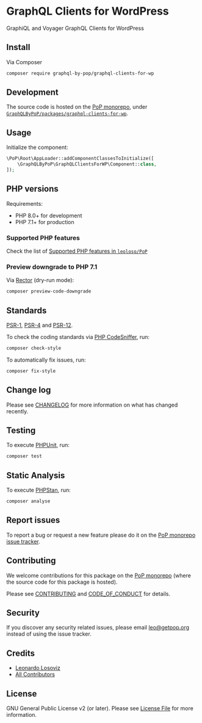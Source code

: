 # GraphQL Clients for WordPress

<!--
[![Build Status][ico-travis]][link-travis]
[![Quality Score][ico-code-quality]][link-code-quality]
[![Software License][ico-license]](LICENSE.md)
[![Latest Version on Packagist][ico-version]][link-packagist]
[![Coverage Status][ico-scrutinizer]][link-scrutinizer]
[![Total Downloads][ico-downloads]][link-downloads]
-->

GraphiQL and Voyager GraphQL Clients for WordPress

## Install

Via Composer

``` bash
composer require graphql-by-pop/graphql-clients-for-wp
```

## Development

The source code is hosted on the [PoP monorepo](https://github.com/leoloso/PoP), under [`GraphQLByPoP/packages/graphql-clients-for-wp`](https://github.com/leoloso/PoP/tree/master/layers/GraphQLByPoP/packages/graphql-clients-for-wp).

## Usage

Initialize the component:

``` php
\PoP\Root\AppLoader::addComponentClassesToInitialize([
    \GraphQLByPoP\GraphQLClientsForWP\Component::class,
]);
```

## PHP versions

Requirements:

- PHP 8.0+ for development
- PHP 7.1+ for production

### Supported PHP features

Check the list of [Supported PHP features in `leoloso/PoP`](https://github.com/leoloso/PoP/#supported-php-features)

### Preview downgrade to PHP 7.1

Via [Rector](https://github.com/rectorphp/rector) (dry-run mode):

```bash
composer preview-code-downgrade
```

## Standards

[PSR-1](https://www.php-fig.org/psr/psr-1), [PSR-4](https://www.php-fig.org/psr/psr-4) and [PSR-12](https://www.php-fig.org/psr/psr-12).

To check the coding standards via [PHP CodeSniffer](https://github.com/squizlabs/PHP_CodeSniffer), run:

``` bash
composer check-style
```

To automatically fix issues, run:

``` bash
composer fix-style
```

## Change log

Please see [CHANGELOG](CHANGELOG.md) for more information on what has changed recently.

## Testing

To execute [PHPUnit](https://phpunit.de/), run:

``` bash
composer test
```

## Static Analysis

To execute [PHPStan](https://github.com/phpstan/phpstan), run:

``` bash
composer analyse
```

## Report issues

To report a bug or request a new feature please do it on the [PoP monorepo issue tracker](https://github.com/leoloso/PoP/issues).

## Contributing

We welcome contributions for this package on the [PoP monorepo](https://github.com/leoloso/PoP) (where the source code for this package is hosted).

Please see [CONTRIBUTING](CONTRIBUTING.md) and [CODE_OF_CONDUCT](CODE_OF_CONDUCT.md) for details.

## Security

If you discover any security related issues, please email leo@getpop.org instead of using the issue tracker.

## Credits

- [Leonardo Losoviz][link-author]
- [All Contributors][link-contributors]

## License

GNU General Public License v2 (or later). Please see [License File](LICENSE.md) for more information.

[ico-version]: https://img.shields.io/packagist/v/graphql-by-pop/graphql-clients-for-wp.svg?style=flat-square
[ico-license]: https://img.shields.io/badge/license-GPLv2-brightgreen.svg?style=flat-square
[ico-travis]: https://img.shields.io/travis/graphql-by-pop/graphql-clients-for-wp/master.svg?style=flat-square
[ico-scrutinizer]: https://img.shields.io/scrutinizer/coverage/g/graphql-by-pop/graphql-clients-for-wp.svg?style=flat-square
[ico-code-quality]: https://img.shields.io/scrutinizer/g/graphql-by-pop/graphql-clients-for-wp.svg?style=flat-square
[ico-downloads]: https://img.shields.io/packagist/dt/graphql-by-pop/graphql-clients-for-wp.svg?style=flat-square

[link-packagist]: https://packagist.org/packages/graphql-by-pop/graphql-clients-for-wp
[link-travis]: https://travis-ci.org/graphql-by-pop/graphql-clients-for-wp
[link-scrutinizer]: https://scrutinizer-ci.com/g/graphql-by-pop/graphql-clients-for-wp/code-structure
[link-code-quality]: https://scrutinizer-ci.com/g/graphql-by-pop/graphql-clients-for-wp
[link-downloads]: https://packagist.org/packages/graphql-by-pop/graphql-clients-for-wp
[link-author]: https://github.com/leoloso
[link-contributors]: ../../../../../../contributors

